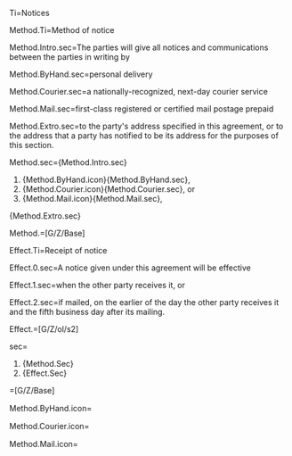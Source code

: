 Ti=Notices

Method.Ti=Method of notice

Method.Intro.sec=The parties will give all notices and communications between the parties in writing by

Method.ByHand.sec=<span class="highlight">personal delivery</span>

Method.Courier.sec=a nationally-recognized, next-day <span class="highlight">courier service</span>

Method.Mail.sec=first-class registered or certified <span class="highlight">mail postage prepaid</span>

Method.Extro.sec=to the party's address specified in this agreement, or to the address that a party has notified to be its address for the purposes of this section.

Method.sec={Method.Intro.sec}<ol class="secs-or"><li>{Method.ByHand.icon}{Method.ByHand.sec},<li>{Method.Courier.icon}{Method.Courier.sec}, or<li>{Method.Mail.icon}{Method.Mail.sec},</ol>{Method.Extro.sec}

Method.=[G/Z/Base]


Effect.Ti=Receipt of notice

Effect.0.sec=A notice given under this agreement will be effective

Effect.1.sec=when the other party receives it, or

Effect.2.sec=if mailed, on the earlier of the day the other party receives it and the fifth business day after its mailing.

Effect.=[G/Z/ol/s2]

sec=<ol class="secs-and"><li>{Method.Sec}<li>{Effect.Sec}</ol>

=[G/Z/Base]


Method.ByHand.icon=<img src="Doc/G/IACCM-NDA-Design/Z/icon/personal_delivery.png" height="15" width="15" >  

Method.Courier.icon=<img src="Doc/G/IACCM-NDA-Design/Z/icon/courier_service.png" height="15" width="15" >  

Method.Mail.icon=<img src="Doc/G/IACCM-NDA-Design/Z/icon/mail_postage.png" height="15" width="15" >  
